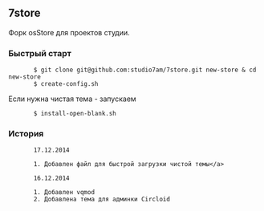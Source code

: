 ## 7store

Форк osStore для проектов студии. 

### Быстрый старт

           $ git clone git@github.com:studio7am/7store.git new-store & cd new-store
           $ create-config.sh

Если нужна чистая тема - запускаем
           
           $ install-open-blank.sh

### История 
           17.12.2014

           1. Добавлен файл для быстрой загрузки чистой темы</a>

           16.12.2014

           1. Добавлен vqmod
           2. Добавлена тема для админки Circloid

